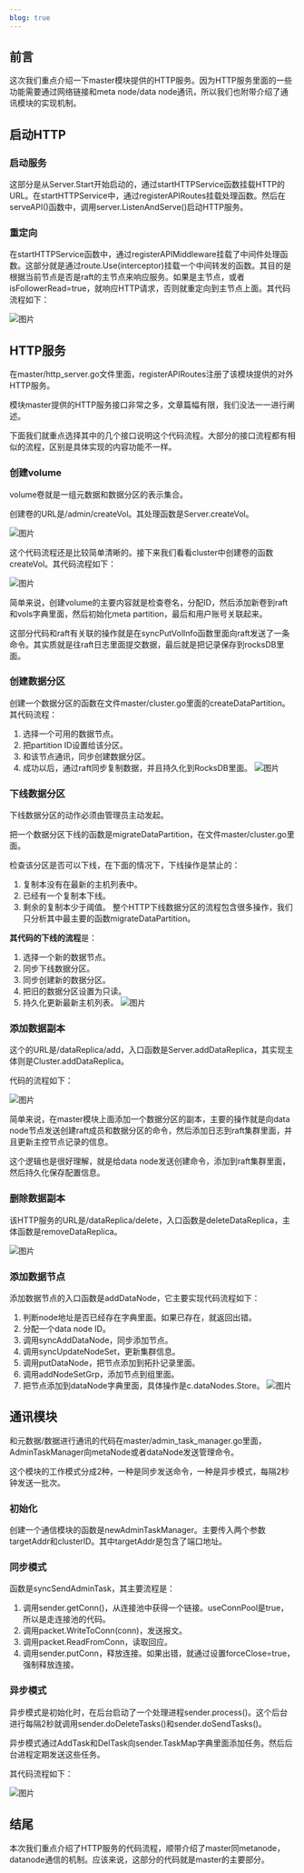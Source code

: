 ```yaml
---
blog: true
---
```


## 前言

这次我们重点介绍一下master模块提供的HTTP服务。因为HTTP服务里面的一些功能需要通过网络链接和meta node/data node通讯，所以我们也附带介绍了通讯模块的实现机制。

## 启动HTTP

### 启动服务

这部分是从Server.Start开始启动的，通过startHTTPService函数挂载HTTP的URL。在startHTTPService中，通过registerAPIRoutes挂载处理函数。然后在serveAPI()函数中，调用server.ListenAndServe()启动HTTP服务。

### 重定向

在startHTTPService函数中，通过registerAPIMiddleware挂载了中间件处理函数。这部分就是通过route.Use(interceptor)挂载一个中间转发的函数。其目的是根据当前节点是否是raft的主节点来响应服务。如果是主节点，或者isFollowerRead=true，就响应HTTP请求，否则就重定向到主节点上面。其代码流程如下：

![图片](/images/blog/3/1.jpg)

## HTTP服务

在master/http_server.go文件里面，registerAPIRoutes注册了该模块提供的对外HTTP服务。

模块master提供的HTTP服务接口非常之多，文章篇幅有限，我们没法一一进行阐述。

下面我们就重点选择其中的几个接口说明这个代码流程。大部分的接口流程都有相似的流程，区别是具体实现的内容功能不一样。

### 创建volume

volume卷就是一组元数据和数据分区的表示集合。

创建卷的URL是/admin/createVol。其处理函数是Server.createVol。

![图片](/images/blog/3/2.jpg)


这个代码流程还是比较简单清晰的。接下来我们看看cluster中创建卷的函数createVol。其代码流程如下：

![图片](/images/blog/3/3.jpg)

简单来说，创建volume的主要内容就是检查卷名，分配ID，然后添加新卷到raft和vols字典里面，然后初始化meta partition，最后和用户账号关联起来。

这部分代码和raft有关联的操作就是在syncPutVolInfo函数里面向raft发送了一条命令。其实质就是往raft日志里面提交数据，最后就是把记录保存到rocksDB里面。

### 创建数据分区

创建一个数据分区的函数在文件master/cluster.go里面的createDataPartition。其代码流程：

1. 选择一个可用的数据节点。
2. 把partition ID设置给该分区。
3. 和该节点通讯，同步创建数据分区。
4. 成功以后，通过raft同步复制数据，并且持久化到RocksDB里面。
![图片](/images/blog/3/4.jpg)

### 下线数据分区

下线数据分区的动作必须由管理员主动发起。

把一个数据分区下线的函数是migrateDataPartition，在文件master/cluster.go里面。

检查该分区是否可以下线，在下面的情况下，下线操作是禁止的：

1. 复制本没有在最新的主机列表中。
2. 已经有一个复制本下线。
3. 剩余的复制本少于阈值。
整个HTTP下线数据分区的流程包含很多操作，我们只分析其中最主要的函数migrateDataPartition。

**其代码的下线的流程**是：

1. 选择一个新的数据节点。
2. 同步下线数据分区。
3. 同步创建新的数据分区。
4. 把旧的数据分区设置为只读。
5. 持久化更新最新主机列表。
![图片](/images/blog/3/5.jpg)

### 添加数据副本

这个的URL是/dataReplica/add，入口函数是Server.addDataReplica，其实现主体则是Cluster.addDataReplica。

代码的流程如下：

![图片](/images/blog/3/6.jpg)

简单来说，在master模块上面添加一个数据分区的副本，主要的操作就是向data node节点发送创建raft成员和数据分区的命令，然后添加日志到raft集群里面，并且更新主控节点记录的信息。

这个逻辑也是很好理解，就是给data node发送创建命令，添加到raft集群里面，然后持久化保存配置信息。

### 删除数据副本

该HTTP服务的URL是/dataReplica/delete，入口函数是deleteDataReplica，主体函数是removeDataReplica。

![图片](/images/blog/3/7.jpg)

### 添加数据节点

添加数据节点的入口函数是addDataNode，它主要实现代码流程如下：

1. 判断node地址是否已经存在字典里面。如果已存在，就返回出错。
2. 分配一个data node ID。
3. 调用syncAddDataNode，同步添加节点。
4. 调用syncUpdateNodeSet，更新集群信息。
5. 调用putDataNode，把节点添加到拓扑记录里面。
6. 调用addNodeSetGrp，添加节点到组里面。
7. 把节点添加到dataNode字典里面，具体操作是c.dataNodes.Store。
![图片](/images/blog/3/8.jpg)

## 通讯模块

和元数据/数据进行通讯的代码在master/admin_task_manager.go里面，AdminTaskManager向metaNode或者dataNode发送管理命令。

这个模块的工作模式分成2种，一种是同步发送命令，一种是异步模式，每隔2秒钟发送一批次。

### 初始化

创建一个通信模块的函数是newAdminTaskManager。主要传入两个参数targetAddr和clusterID。其中targetAddr是包含了端口地址。

### 同步模式

函数是syncSendAdminTask，其主要流程是：

1. 调用sender.getConn()，从连接池中获得一个链接。useConnPool是true，所以是走连接池的代码。
2. 调用packet.WriteToConn(conn)，发送报文。
3. 调用packet.ReadFromConn，读取回应。
4. 调用sender.putConn，释放连接。如果出错，就通过设置forceClose=true，强制释放连接。
### 异步模式

异步模式是初始化时，在后台启动了一个处理进程sender.process()。这个后台进行每隔2秒就调用sender.doDeleteTasks()和sender.doSendTasks()。

异步模式通过AddTask和DelTask向sender.TaskMap字典里面添加任务。然后后台进程定期发送这些任务。

其代码流程如下：

![图片](/images/blog/3/9.jpg)

## 结尾

本次我们重点介绍了HTTP服务的代码流程，顺带介绍了master同metanode，datanode通信的机制。应该来说，这部分的代码就是master的主要部分。

